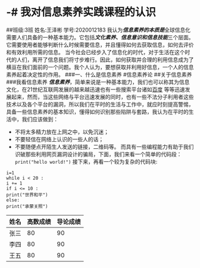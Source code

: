 # -#                我对信息素养实践课程的认识
##班级:3班  姓名:王泽彬  学号:2020012183
我认为***信息素养的本质是***全球信息化需要人们具备的一种基本能力。它包括***文化素养、信息意识和信息技能***三个层面。它需要使用者能够判断什么时候需要信息，并且懂得如何去获取信息，如何去评价和有效利用所需的信息。
当今社会已经步入了信息化的时代，对于生活在这个时代的人们，离开了信息我们将寸步难行。因此，如何获取并合理的利用信息成为了横亘在我们面前的一个问题。我个人认为，要想获取并利用好信息，一个人的信息素养起着决定性的作用。
###一、什么是信息素养
#信息素养论
##关于信息素养
###我看信息素养
***信息素养***，简单来说是一种基本能力，我们也可以称其为信息文化，在21世纪互联网发展的越来越迅速也有一些搜索平台诸如[百度](https://www.baidu.com)   等等迅速发展起来，然而，当这些网络与平台迅速发展的同时，也有一些不法分子利用者这些技术以及各个平台的漏洞，所以我们在平时的生活与工作中，就应时刻提高警惕，具备一些信息素养的基本知识，懂得如何识别那些陷阱与套路，我认为在平时的生活中，我们应该做到：
+ 不将太多精力放在上网之中，以免沉迷；
+ 不要轻信在网络上认识的一些人的话；
+ 不要随便点开陌生人发送的链接，二维码等。
而具有一些编程能力有助于我们识破那些利用网页漏洞设计的骗局，下面，我们来看一个简单的代码段：
` print("hello world!")`
接下来，再看一个较为复杂的代码块:

```
i=1
while i < 20 :
i += 1
if i <= 10 :
print("世界和平")
else:
print("承蒙关照")
```

姓名|高数成绩|导论成绩
-|-|-|
张三|80|90
李四|80|90
王五|80|90
